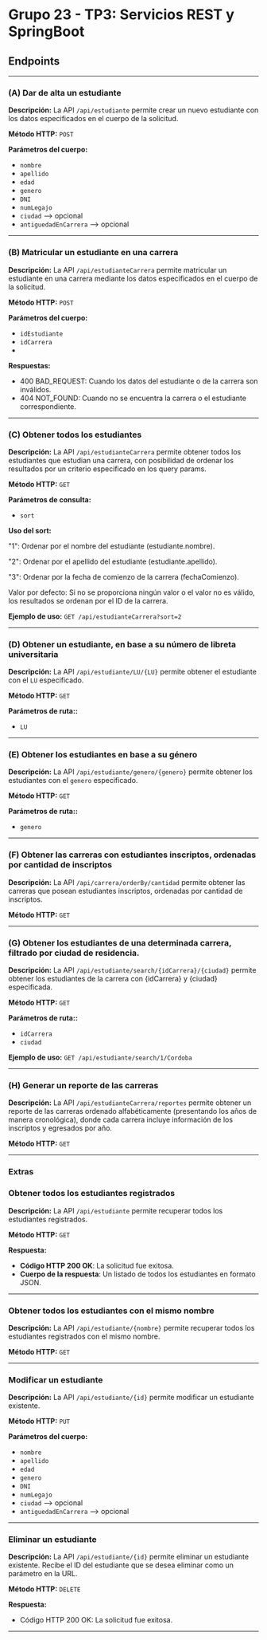 # Grupo 23 - TP3: Servicios REST y SpringBoot
## Endpoints

---

### (A) Dar de alta un estudiante

**Descripción:**
La API `/api/estudiante` permite crear un nuevo estudiante con los datos especificados en el cuerpo de la solicitud.

**Método HTTP:** `POST`

**Parámetros del cuerpo:**
- `nombre`
- `apellido`
- `edad`
- `genero`
- `DNI`
- `numLegajo`
- `ciudad` --> opcional
- `antiguedadEnCarrera` --> opcional

---

### (B) Matricular un estudiante en una carrera

**Descripción:**
La API `/api/estudianteCarrera` permite matricular un estudiante en una carrera mediante los datos especificados en el cuerpo de la solicitud.

**Método HTTP:** `POST`

**Parámetros del cuerpo:**
- `idEstudiante`
- `idCarrera`
- 
**Respuestas:**
- 400 BAD_REQUEST: Cuando los datos del estudiante o de la carrera son inválidos.
- 404 NOT_FOUND: Cuando no se encuentra la carrera o el estudiante correspondiente.
---

### (C) Obtener todos los estudiantes

**Descripción:**
La API `/api/estudianteCarrera` permite obtener todos los estudiantes que estudian una carrera, con posibilidad de ordenar los resultados por un criterio especificado en los query params.

**Método HTTP:** `GET`

**Parámetros de consulta:**
- `sort`

**Uso del sort:**
  
 "1": Ordenar por el nombre del estudiante (estudiante.nombre).
 
 "2": Ordenar por el apellido del estudiante (estudiante.apellido).
 
 "3": Ordenar por la fecha de comienzo de la carrera (fechaComienzo).
 
 Valor por defecto: Si no se proporciona ningún valor o el valor no es válido, los resultados se ordenan por el ID de la carrera.

**Ejemplo de uso:** `GET /api/estudianteCarrera?sort=2`

---

### (D) Obtener un estudiante, en base a su número de libreta universitaria

**Descripción:**
La API `/api/estudiante/LU/{LU}` permite obtener el estudiante con el `LU` especificado.

**Método HTTP:** `GET`

**Parámetros de ruta::**
- `LU`

---

### (E) Obtener los estudiantes en base a su género

**Descripción:**
La API `/api/estudiante/genero/{genero}` permite obtener los estudiantes con el `genero` especificado.

**Método HTTP:** `GET`

**Parámetros de ruta::**
- `genero`

---

### (F) Obtener las carreras con estudiantes inscriptos, ordenadas por cantidad de inscriptos

**Descripción:**
La API `/api/carrera/orderBy/cantidad` permite obtener las carreras que posean estudiantes inscriptos, ordenadas por cantidad de inscriptos.

**Método HTTP:** `GET`

---

### (G) Obtener los estudiantes de una determinada carrera, filtrado por ciudad de residencia.

**Descripción:**
La API `/api/estudiante/search/{idCarrera}/{ciudad}` permite obtener los estudiantes de la carrera con {idCarrera} y {ciudad} especificada.

**Método HTTP:** `GET`

**Parámetros de ruta::**
- `idCarrera`
- `ciudad`

**Ejemplo de uso:** `GET /api/estudiante/search/1/Cordoba`

---

### (H) Generar un reporte de las carreras

**Descripción:**
La API `/api/estudianteCarrera/reportes` permite obtener un reporte de las carreras ordenado alfabéticamente (presentando los años de manera cronológica), donde cada carrera incluye información de los inscriptos y egresados por año.

**Método HTTP:** `GET`

---

### Extras

### Obtener todos los estudiantes registrados

**Descripción:**
La API `/api/estudiante` permite recuperar todos los estudiantes registrados.

**Método HTTP:** `GET`

**Respuesta:**
- **Código HTTP 200 OK**: La solicitud fue exitosa.
- **Cuerpo de la respuesta**: Un listado de todos los estudiantes en formato JSON.

---

### Obtener todos los estudiantes con el mismo nombre

**Descripción:**
La API `/api/estudiante/{nombre}` permite recuperar todos los estudiantes registrados con el mismo nombre.

**Método HTTP:** `GET`

---

### Modificar un estudiante

**Descripción:**
La API `/api/estudiante/{id}` permite modificar un estudiante existente. 

**Método HTTP:** `PUT`

**Parámetros del cuerpo:**
  - `nombre`
  - `apellido`
  - `edad`
  - `genero`
  - `DNI`
  - `numLegajo`
  - `ciudad` --> opcional
  - `antiguedadEnCarrera` --> opcional

---

### Eliminar un estudiante

**Descripción:**
La API `/api/estudiante/{id}` permite eliminar un estudiante existente. Recibe el ID del estudiante que se desea eliminar como un parámetro en la URL.

**Método HTTP:** `DELETE`

**Respuesta:**
- Código HTTP 200 OK: La solicitud fue exitosa.

---
